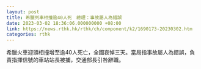 ```yaml
---
layout: post
title: 希臘列車相撞逾40人死　總理：事故屬人為錯誤
date: 2023-03-02 18:36:06.000000000 +08:00
link: https://news.rthk.hk/rthk/ch/component/k2/1690173-20230302.htm
categories: rthk
---
```


希臘火車迎頭相撞增至逾40人死亡，全國哀悼三天。當局指事故屬人為錯誤，負責指揮信號的車站站長被捕，交通部長引咎辭職。
